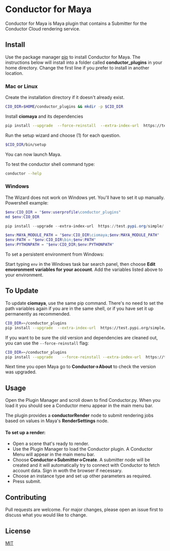 # Conductor for Maya
Conductor for Maya is Maya plugin that contains a Submitter for the Conductor Cloud rendering service.

## Install

Use the package manager [pip](https://pip.pypa.io/en/stable/) to install Conductor for Maya. The instructions below will install into a folder called **conductor_plugins** in your home directory. Change the first line if you prefer to install in another location.

### Mac or Linux
Create the installation directory if it doesn't already exist.

```bash
CIO_DIR=$HOME/conductor_plugins && mkdir -p $CIO_DIR
```

Install **ciomaya** and its dependencies

```bash
pip install --upgrade  --force-reinstall  --extra-index-url  https://test.pypi.org/simple/  ciomaya --target=$CIO_DIR
```

Run the setup wizard and choose (1) for each question. 

```bash
$CIO_DIR/bin/setup
```

You can now launch Maya.


To test the conductor shell command type:
```bash
conductor --help
```


### Windows

The Wizard does not work on Windows yet. You'll have to set it up manually. Powershell example:

```powershell
$env:CIO_DIR = "$env:userprofile\conductor_plugins"
md $env:CIO_DIR

pip install --upgrade --extra-index-url  https://test.pypi.org/simple/  ciomaya --target=$env:CIO_DIR

$env:MAYA_MODULE_PATH = "$env:CIO_DIR\ciomaya;$env:MAYA_MODULE_PATH"
$env:PATH = "$env:CIO_DIR\bin;$env:PATH"
$env:PYTHONPATH = "$env:CIO_DIR;$env:PYTHONPATH"
```

To set a persistent environment from Windows:

Start typing `env` in the Windows task bar search panel, then choose **Edit envoronment variables for your account**.
Add the variables listed above to your environment.



## To Update

To update **ciomaya**, use the same pip command. There's no need to set the path variables again if you are in the same shell, or if you have set it up permanently as recommended.


```bash
CIO_DIR=~/conductor_plugins
pip install --upgrade  --extra-index-url  https://test.pypi.org/simple/  ciomaya --target=$CIO_DIR
```

If you want to be sure the old version and dependencies are cleaned out, you can use the `--force-reinstall` flag:

```bash
CIO_DIR=~/conductor_plugins
pip install --upgrade    --force-reinstall --extra-index-url  https://test.pypi.org/simple/  ciomaya --target=$CIO_DIR
```

Next time you open Maya go to **Conductor->About** to check the version was upgraded.

## Usage

Open the Plugin Manager and scroll down to find Conductor.py. When you load it you should see a Conductor menu appear in the main menu bar.

The plugin provides a **conductorRender** node to submit rendering jobs based on values in Maya's **RenderSettings** node.

#### To set up a render:
* Open a scene that's ready to render.
* Use the Plugin Manager to load the Conductor plugin. A Conductor Menu will appear in the main menu bar.
* Choose **Conductor->Submitter->Create**. A submitter node will be created and it will automatically try to connect with Conductor to fetch account data. Sign in woth the browser if necessary.
* Choose an instance type and set up other parameters as required.
* Press submit.

## Contributing
Pull requests are welcome. For major changes, please open an issue first to discuss what you would like to change.

 

## License
[MIT](https://choosealicense.com/licenses/mit)